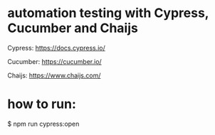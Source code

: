 # automation testing with Cypress, Cucumber and Chaijs

Cypress:
https://docs.cypress.io/

Cucumber: 
https://cucumber.io/

Chaijs:
https://www.chaijs.com/


# how to run: 
$ npm run cypress:open
